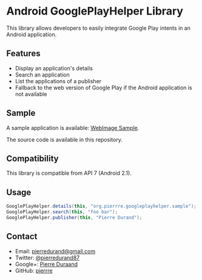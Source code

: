 ﻿# Android GooglePlayHelper Library

This library allows developers to easily integrate Google Play intents in an Android application.

## Features

- Display an application's details
- Search an application
- List the applications of a publisher
- Fallback to the web version of Google Play if the Android application is not available

## Sample

A sample application is available: [WebImage Sample](https://play.google.com/store/apps/details?id=org.pierrre.googleplayhelper.sample).

The source code is available in this repository.

## Compatibility

This library is compatible from API 7 (Android 2.1).

## Usage

``` java
GooglePlayHelper.details(this, "org.pierrre.googleplayhelper.sample");
GooglePlayHelper.search(this, "foo bar");
GooglePlayHelper.publisher(this, "Pierre Durand");
```

## Contact

- Email: pierredurand@gmail.com
- Twitter: [@pierredurand87](https://twitter.com/pierredurand87)
- Google+: [Pierre Duraand](https://plus.google.com/115978530878583279430)
- GitHub: [pierrre](https://github.com/pierrre)